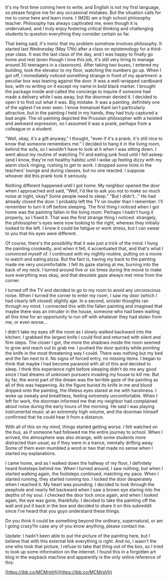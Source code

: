 It's my first time coming here to write, and English is not my first language, so please forgive me for any occasional mistakes. But the situation calls for me to come here and learn more. I (M26) am a high school philosophy teacher. Philosophy has always captivated me, even though it is undervalued, and I truly enjoy fostering critical thinking and challenging students to question everything they consider certain so far.

That being said, it's ironic that my problem somehow involves philosophy. It started last Wednesday (May 17th) after a class on epistemology for a third-year class. It was the last class of the day, and I was happy to finally go home and rest (even though I love this job, it's still very tiring to manage around 30 teenagers in a classroom). After taking two buses, I entered my building, took the elevator to my floor, watching the numbers go up. When I got off, I immediately noticed something strange in front of my apartment: a peculiar box was leaning against the door. It was a well-wrapped cardboard box, with no writing on it except my name in bold black marker. I brought the package inside and called the concierge to inquire if someone had made a delivery while I was away, but the doorman denied it. I decided to open it to find out what it was. Big mistake. It was a painting, definitely one of the ugliest I've ever seen. I know Immanuel Kant isn't particularly attractive, but in the painting I held in my hands, they had truly captured a bad angle. The oil painting depicted the Prussian philosopher with a twisted and awkward expression, so I assumed it was a prank, perhaps from a colleague or a student.

"Well, okay, it's a gift anyway," I thought, "even if it's a prank, it's still nice to know that someone remembers me." I decided to hang it in the living room, behind the sofa, so I wouldn't have to look at it when I was sitting down. I went about my routine of watching TV and eating junk food until I fell asleep (and I know, they're not healthy habits) until I woke up feeling dizzy with my alarm clock ringing, rushing to get to work. I dropped some hints in the teachers' lounge and during classes, but no one reacted. I suppose whoever did this prank took it seriously.

Nothing different happened until I got home. My neighbor opened the door when I approached and said, "Well, I'd like to ask you not to make so much noise at night, okay? Some people need to sleep." "But I didn't..." He had already closed the door. I probably left the TV on louder than I remember. I'll remember to turn it off before sleeping. The first thing I noticed when I got home was the painting fallen in the living room. Perhaps I hadn't hung it properly, so I fixed it. That was the first strange thing I noticed: strangely, the philosopher's eyes were now looking to the right, whereas they initially looked to the left. I know it could be fatigue or work stress, but I can swear to you that his eyes were different.

Of course, there's the possibility that it was just a trick of the mind. I hung the painting crookedly, and when it fell, it accentuated that, and that's what I convinced myself of. I continued with my nightly routine, putting on a movie to watch and eating pizza. But the fact is, having my back to the painting made me very uncomfortable. I felt its gaze staring at me, burning into the back of my neck. I turned around five or six times during the movie to make sure everything was okay, and that desolate gaze always met mine from the corner.

I turned off the TV and decided to go to my room to avoid any unconscious noise. When I turned the corner to enter my room, I saw my door (which I had clearly left closed) slightly ajar. In a second, sinister thoughts ran through my mind. I connected this with the fallen painting and imagined that maybe there was an intruder in the house, someone who had been waiting all this time for an opportunity to run off with whatever they had stolen from me, or even worse...

I didn't take my eyes off the room as I slowly walked backward into the kitchen. I grabbed the largest knife I could find and returned with silent and firm steps. The closer I got, the more the shadows inside the room seemed to grow and reach out to grab me. I pushed the door quickly while pointing the knife in the most threatening way I could. There was nothing but my bed and the fan next to it. No signs of forced entry, no missing items. I began to think that maybe I had become paranoid with all of this and decided to sleep. I think this experience right before sleeping didn't do me any good since I had dreams of unknown pursuers invading my house to kill me. But by far, the worst part of the dream was the terrible gaze of the painting as all of this was happening. As the figure buried its knife in me and blood dripped onto the painting, the lifeless eyes stared at me with harshness. I woke up sweaty and breathless, feeling extremely uncomfortable. When I left for work, the doorman informed me that my neighbor had complained about noise during the early hours of the morning. He said I was playing instrumental music at an extremely high volume, and the doorman himself confirmed that he could hear it from a distance.

With all of this on my mind, things started getting worse. I felt watched on the bus, as if someone had followed me the entire journey to school. When I arrived, the atmosphere was also strange, with some students more distracted than usual, as if they were in a trance, mentally drifting away. Some of them even mumbled a word or two that made no sense when I started my explanations.

I came home, and as I walked down the hallway of my floor, I definitely heard footsteps behind me. When I turned around, I saw nothing, but when I started walking again, the footsteps continued, matching my pace. When I started running, they started running too. I locked the door desperately when I reached it. My heart was pounding. I decided to look through the peephole and nearly fell backward when I saw a brown eye staring into the depths of my soul. I checked the door lock once again, and when I looked again, the eye was gone, thankfully. I decided to take the painting off the wall and put it back in the box and decided to share it on this subreddit since I've heard that you guys understand these things.

Do you think it could be something beyond the ordinary, supernatural, or am I going crazy?In case any of you know anything, please contact me.

Update: I hadn't been able to put the picture of the painting here, but I believe that with this external link everything is right. And no, I wasn't the one who took that picture, I refuse to take that thing out of the box, so I tried to look up some information on the internet. I found this in a forgotten art blog in the wayback machine and apparently is the only online reference of this:

[https://ibb.co/MCMrpVh](https://ibb.co/MCMrpVh)